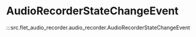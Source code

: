# AudioRecorderStateChangeEvent

:::src.flet_audio_recorder.audio_recorder.AudioRecorderStateChangeEvent